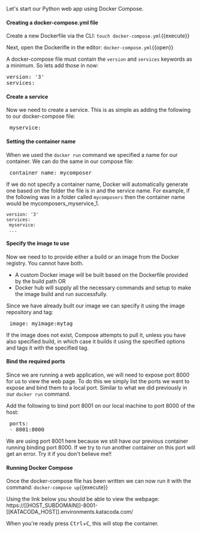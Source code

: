 Let's start our Python web app using Docker Compose.

#### Creating a docker-compose.yml file

Create a new Dockerfile via the CLI: `touch docker-compose.yml`{{execute}}

Next, open the Dockerifle in the editor: `docker-compose.yml`{{open}}

A docker-compose file must contain the `version` and `services` keywords as a minimum. So lets add those in now:
<pre class="file" data-filename="docker-compose.yml" data-target="append">version: '3'
services:</pre>

#### Create a service

Now we need to create a service. This is as simple as adding the following to our docker-compose file:
<pre class="file" data-filename="docker-compose.yml" data-target="append"> myservice:</pre>

#### Setting the container name

When we used the `docker run` command we specified a name for our container. We can do the same in our compose file:
<pre class="file" data-filename="docker-compose.yml" data-target="append"> container_name: mycomposer</pre>

If we do not specify a container name, Docker will automatically generate one based on the folder the file is in and the service name.
For example, if the following was in a folder called `mycomposers` then the container name would be mycomposers_myservice_1.
```
version: '3'
services:
 myservice:
 ...
```

#### Specify the image to use

Now we need to to provide either a build or an image from the Docker registry. You cannot have both.

* A custom Docker image will be built based on the Dockerfile provided by the build path OR
* Docker hub will supply all the necessary commands and setup to make the image build and run successfully.

Since we have already built our image we can specify it using the image repository and tag:
<pre class="file" data-filename="docker-compose.yml" data-target="append"> image: myimage:mytag</pre>

If the image does not exist, Compose attempts to pull it, unless you have also specified build, in which case it builds it using the specified options and tags it with the specified tag.

#### Bind the required ports

Since we are running a web application, we will need to expose port 8000 for us to view the web page.
To do this we simply list the ports we want to expose and bind them to a local port. Similar to what we did previously in our `docker run` command. 

Add the following to bind port 8001 on our local machine to port 8000 of the host:
<pre class="file" data-filename="docker-compose.yml" data-target="append"> ports:
 - 8001:8000</pre>

We are using port 8001 here because we still have our previous container running binding port 8000. If we try to run another container on this port will get an error. Try it if you don't believe me!!

#### Running Docker Compose

Once the docker-compose file has been written we can now run it with the command: `docker-compose up`{{execute}}

Using the link below you should be able to view the webpage:<br>
https://[[HOST_SUBDOMAIN]]-8001-[[KATACODA_HOST]].environments.katacoda.com/

When you're ready press <kbd>Ctrl</kbd>+<kbd>C</kbd>, this will stop the container.